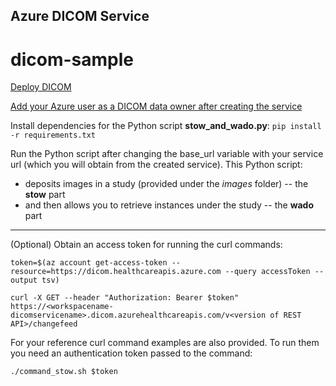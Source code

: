 ## Azure DICOM Service 
# dicom-sample

[Deploy DICOM](https://learn.microsoft.com/en-us/azure/healthcare-apis/dicom/deploy-dicom-services-in-azure)

[Add your Azure user as a DICOM data owner after creating the service](https://learn.microsoft.com/en-us/azure/healthcare-apis/configure-azure-rbac#assign-roles-for-the-dicom-service)


Install dependencies for the Python script **stow_and_wado.py**:
`pip install -r requirements.txt` 

Run the Python script after changing the base_url variable with your service url (which you will obtain from the created service). This Python script:

- deposits images in a study (provided under the *images* folder) -- the **stow** part
- and then allows you to retrieve instances under the study -- the **wado** part

---
(Optional) Obtain an access token for running the curl commands:

`token=$(az account get-access-token --resource=https://dicom.healthcareapis.azure.com --query accessToken --output tsv)`

`curl -X GET --header "Authorization: Bearer $token"  https://<workspacename-dicomservicename>.dicom.azurehealthcareapis.com/v<version of REST API>/changefeed`

For your reference curl command examples are also provided. To run them you need an authentication token passed to the command:

`./command_stow.sh $token`